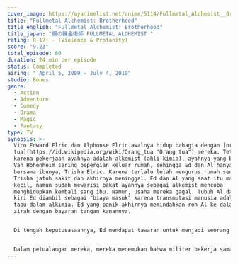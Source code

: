 ```yaml
---
cover_image: https://myanimelist.net/anime/5114/Fullmetal_Alchemist__Brotherhood/pics
title: "Fullmetal Alchemist: Brotherhood"
title_english: "Fullmetal Alchemist: Brotherhood"
title_japan: "鋼の錬金術師 FULLMETAL ALCHEMIST "
rating: R-17+ - (Violence & Profanity)
score: "9.23"
total_episode: 60
duration: 24 min per episode
status: Completed
airing: " April 5, 2009 - July 4, 2010"
studio: Bones
genre:
  - Action
  - Adventure
  - Comedy
  - Drama
  - Magic
  - Fantasy
type: TV
synopsis: >-
  Vico Edward Elric dan Alphonse Elric awalnya hidup bahagia dengan [orang
  tua](https://id.wikipedia.org/wiki/Orang_tua "Orang tua") mereka. Tetapi
  karena pekerjaan ayahnya adalah alkemist (ahli kimia), ayahnya yang bernama
  Van Hohenheim sering bepergian keluar rumah, sehingga Ed dan Al hanya tinggal
  bersama ibunya, Trisha Elric. Karena terlalu lelah mengurus rumah sendirian,
  Trisha jatuh sakit dan akhirnya meninggal. Ed dan Al yang saat itu masih
  kecil, namun sudah mewarisi bakat ayahnya sebagai alkemist mencoba
  menghidupkan kembali sang ibu. Namun, usaha mereka gagal. Tubuh Al dan kaki
  kiri Ed diambil sebagai "biaya masuk" karena transmutasi manusia adalah hal
  tabu dalam alkimia. Ed yang panik akhirnya memindahkan roh Al ke dalam baju
  zirah dengan bayaran tangan kanannya.


  Di tengah keputusasaannya, Ed mendapat tawaran untuk menjadi seorang alchemist kenegaraan (State Alchemist). setelah mempertimbangkan keuntungan memperoleh berbagai hak istimewa sehingga ia bisa menyelidiki dan mencari cara untuk mengembalikan tubuh mereka, Ed menerima tawaran itu. Tangan dan kaki Ed pun diganti dengan [automail](https://id.wikipedia.org/w/index.php?title=Automail&action=edit&redlink=1 "Automail (halaman belum tersedia)"). Setelah itu, Ed mengikuti tes ujian alchemist kenegaraan dan lulus sebagai alchemist kenegaraan termuda dalam sejarah dan mendapat julukan Fullmetal Alchemist. Bersama dengan Al, dimulailah petualangan Ed guna mencari cara untuk mengembalikan tubuh mereka.


  Dalam petualangan mereka, mereka menemukan bahwa militer bekerja sama dengan Homunculus untuk menghancurkan Amestris. Homunculus-homunculus tersebut diperintahkan secara khusus oleh orang yang disebut dengan julukan "Ayah." Ayah ini adalah Homunculus pertama yang ada di dunia. Dalam versi manga, homunculus ini pertama tertangkap dalam sebuah botol kecil. Homunculus dapat hidup karena darah Van Hohenheim diberikan sedikit kepada Homunculus. Van Hohenheim berteman akrab dengan Homunculus ini sampai suatu hari raja di Cselk Cess meminta kepada Homunculus untuk mendapatkan hidup abadi. Setelah Homunculus memberi tahu caranya, dimulailah pembuatan lingkaran transmutasi oleh raja Cselk Cess. Ternyata Homunculus menipu raja dan semua orang di Cselk Cess menjadi kurban dalam pembuatan [batu filsuf](https://id.wikipedia.org/wiki/Batu_filsuf "Batu filsuf") (philosopher's stone). Karena dulu Van Hohenheim menolong Homunculus, maka Homunculus memberikan hidup abadi kepada Van Hohenheim sebagai imbalan dengan menggunakan setengah batu bijak. Setengahnya lagi dipakai oleh Homunculus untuk mengubah dirinya menjadi mirip seperti Van Hohenheim. Oleh sebab itu, Ed, Al, dan teman-temannya berusaha keras untuk mencegah "Ayah" dalam menghancurkan Amestris.
---
```

